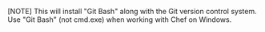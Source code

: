 [NOTE] This will install "Git Bash" along with the Git version control system. Use "Git Bash" (not cmd.exe) when working with Chef on Windows.